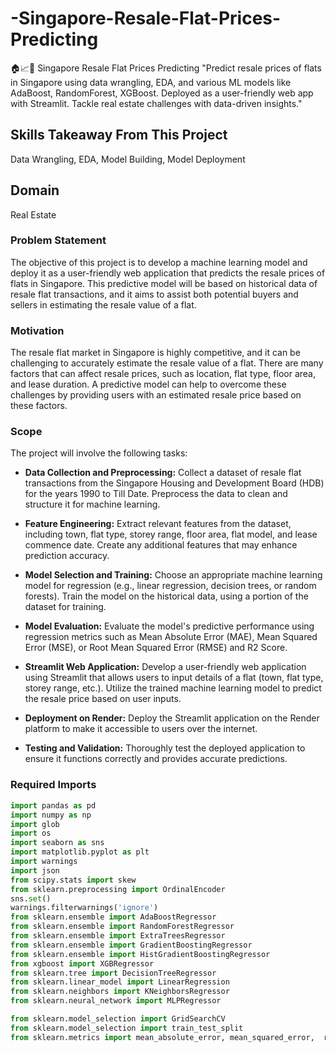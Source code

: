# -Singapore-Resale-Flat-Prices-Predicting
🏠📈🔮 Singapore Resale Flat Prices Predicting  "Predict resale prices of flats in Singapore using data wrangling, EDA, and various ML models like AdaBoost, RandomForest, XGBoost. Deployed as a user-friendly web app with Streamlit. Tackle real estate challenges with data-driven insights."

## Skills Takeaway From This Project
Data Wrangling, EDA, Model Building, Model Deployment

## Domain
Real Estate

### Problem Statement
The objective of this project is to develop a machine learning model and deploy it as a user-friendly web application that predicts the resale prices of flats in Singapore. This predictive model will be based on historical data of resale flat transactions, and it aims to assist both potential buyers and sellers in estimating the resale value of a flat.

### Motivation
The resale flat market in Singapore is highly competitive, and it can be challenging to accurately estimate the resale value of a flat. There are many factors that can affect resale prices, such as location, flat type, floor area, and lease duration. A predictive model can help to overcome these challenges by providing users with an estimated resale price based on these factors.

### Scope
The project will involve the following tasks:

- **Data Collection and Preprocessing:** Collect a dataset of resale flat transactions from the Singapore Housing and Development Board (HDB) for the years 1990 to Till Date. Preprocess the data to clean and structure it for machine learning.

- **Feature Engineering:** Extract relevant features from the dataset, including town, flat type, storey range, floor area, flat model, and lease commence date. Create any additional features that may enhance prediction accuracy.

- **Model Selection and Training:** Choose an appropriate machine learning model for regression (e.g., linear regression, decision trees, or random forests). Train the model on the historical data, using a portion of the dataset for training.

- **Model Evaluation:** Evaluate the model's predictive performance using regression metrics such as Mean Absolute Error (MAE), Mean Squared Error (MSE), or Root Mean Squared Error (RMSE) and R2 Score.

- **Streamlit Web Application:** Develop a user-friendly web application using Streamlit that allows users to input details of a flat (town, flat type, storey range, etc.). Utilize the trained machine learning model to predict the resale price based on user inputs.

- **Deployment on Render:** Deploy the Streamlit application on the Render platform to make it accessible to users over the internet.

- **Testing and Validation:** Thoroughly test the deployed application to ensure it functions correctly and provides accurate predictions.

### Required Imports
```python
import pandas as pd
import numpy as np
import glob
import os
import seaborn as sns
import matplotlib.pyplot as plt
import warnings
import json
from scipy.stats import skew
from sklearn.preprocessing import OrdinalEncoder
sns.set()
warnings.filterwarnings('ignore')
from sklearn.ensemble import AdaBoostRegressor
from sklearn.ensemble import RandomForestRegressor
from sklearn.ensemble import ExtraTreesRegressor
from sklearn.ensemble import GradientBoostingRegressor
from sklearn.ensemble import HistGradientBoostingRegressor
from xgboost import XGBRegressor
from sklearn.tree import DecisionTreeRegressor
from sklearn.linear_model import LinearRegression
from sklearn.neighbors import KNeighborsRegressor
from sklearn.neural_network import MLPRegressor

from sklearn.model_selection import GridSearchCV
from sklearn.model_selection import train_test_split
from sklearn.metrics import mean_absolute_error, mean_squared_error,  r2_score
```

